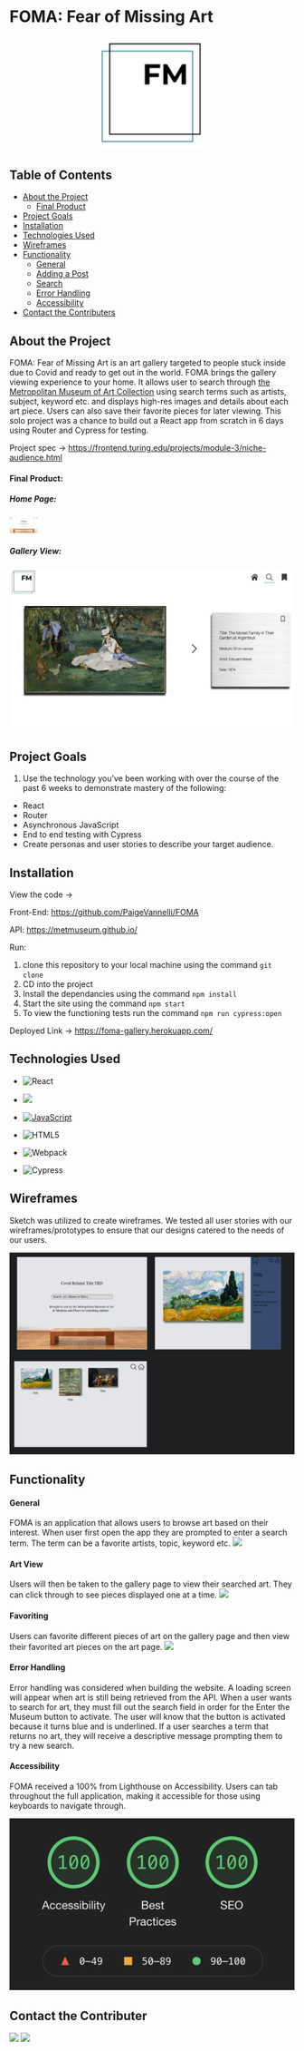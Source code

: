 # FOMA: Fear of Missing Art 
<p align="center">
<img src="./src/assets/foma-logo.png" alt="FOMA Logo" width="200">
</p>  

## Table of Contents

- [About the Project](#about-the-project)
  - [Final Product](#final-product)
- [Project Goals](#project-goals)
- [Installation](#installation)
- [Technologies Used](#technologies-used)
- [Wireframes](#wireframes)
- [Functionality](#functionality)
  - [General](#general)
  - [Adding a Post](#adding-a-post)
  - [Search](#search)
  - [Error Handling](#error-handling)
  - [Accessibility](#accessibility)
- [Contact the Contributers](#contact-the-contributers)


## About the Project

FOMA: Fear of Missing Art is an art gallery targeted to people stuck inside due to Covid and ready to get out in the world. FOMA brings the gallery viewing experience to your home. It allows user to search through [the Metropolitan Museum of Art Collection](https://metmuseum.github.io/) using search terms such as artists, subject, keyword etc. and displays high-res images and details about each art piece. Users can also save their favorite pieces for later viewing. This solo project was a chance to build out a React app from scratch in 6 days using Router and Cypress for testing. 

Project spec ->
https://frontend.turing.edu/projects/module-3/niche-audience.html

#### Final Product:
##### Home Page:
<img src="./src/assets/main-page.png" style="width:50px;"/>


##### Gallery View:
![](./src/assets/gallery-view.png)

## Project Goals
1. Use the technology you’ve been working with over the course of the past 6 weeks to demonstrate mastery of the following:
 - React
 - Router
 - Asynchronous JavaScript
 - End to end testing with Cypress
 - Create personas and user stories to describe your target audience.

## Installation

View the code ->

Front-End:
https://github.com/PaigeVannelli/FOMA

API:
https://metmuseum.github.io/

Run:
1. clone this repository to your local machine using the command ```git clone```
2. CD into the project 
3. Install the dependancies using the command ```npm install```
4. Start the site using the command ```npm start```
5. To view the functioning tests run the command ```npm run cypress:open```

Deployed Link ->
https://foma-gallery.herokuapp.com/

## Technologies Used

- ![React](https://img.shields.io/badge/react%20-%2320232a.svg?&style=for-the-badge&logo=react&logoColor=%2361DAFB)

- <img src="https://img.shields.io/badge/React_Router-CA4245?style=for-the-badge&logo=react-router&logoColor=white"/>

- [![JavaScript](https://img.shields.io/badge/javascript%20-%23323330.svg?&style=for-the-badge&logo=javascript&logoColor=%23F7DF1E)](https://www.javascript.com/)

- ![HTML5](https://img.shields.io/badge/html5%20-%23E34F26.svg?&style=for-the-badge&logo=html5&logoColor=white)

- ![Webpack](https://img.shields.io/badge/webpack%20-%238DD6F9.svg?&style=for-the-badge&logo=webpack&logoColor=black)

- ![Cypress](https://img.shields.io/badge/cypress%20-%2317202C.svg?&style=for-the-badge&logo=cypress&logoColor=white)

## Wireframes
Sketch was utilized to create wireframes. We tested all user stories with our wireframes/prototypes to ensure that our designs catered to the needs of our users.

![](src/assets/wireframes.png)

## Functionality

#### General
FOMA is an application that allows users to browse art based on their interest. When user first open the app they are prompted to enter a search term. The term can be a favorite artists, topic, keyword etc. 
<img src="src/assets/search.gif">

#### Art View
Users will then be taken to the gallery page to view their searched art. They can click through to see pieces displayed one at a time. 
<img src="src/assets/next.gif">

#### Favoriting
Users can favorite different pieces of art on the gallery page and then view their favorited art pieces on the art page. 
<img src="src/assets/favoriting.gif">

#### Error Handling
Error handling was considered when building the website. A loading screen will appear when art is still being retrieved from the API. When a user wants to search for art, they must fill out the search field in order for the Enter the Museum button to activate. The user will know that the button is activated because it turns blue and is underlined. If a user searches a term that returns no art, they will receive a descriptive message prompting them to try a new search. 

#### Accessibility
FOMA received a 100% from Lighthouse on Accessibility. Users can tab throughout the full application, making it accessible for those using keyboards to navigate through.

![](src/assets/accessibility.png)

## Contact the Contributer
[<img src="https://img.shields.io/badge/LinkedIn-paigevannelli-informational?style=for-the-badge&labelColor=black&logo=linkedin&logoColor=0077b5&&color=0FBBD6"/>][linkedin3]
[<img src="https://img.shields.io/badge/Github-PaigeVannelli-informational?style=for-the-badge&labelColor=black&logo=github&color=8B0BD5"/>][github3]

<!-- Personal Definitions  -->
[linkedin3]: https://www.linkedin.com/in/paigevannelli/
[github3]: https://github.com/PaigeVannelli
